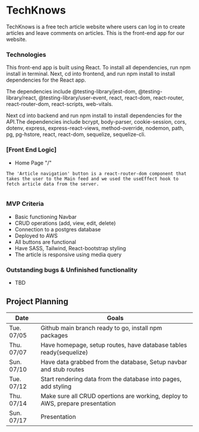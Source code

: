 # TechKnows
TechKnows is a free tech article website where users can log in to create articles and leave comments on articles. This is the front-end app for our website.

### Technologies
This front-end app is built using React. To install all dependencies, run npm install in terminal. Next, cd into frontend, and run npm install to install dependencies for the React app.

The dependencies include @testing-library/jest-dom, @testing-library/react, @testing-library/user-event, react, react-dom, react-router, react-router-dom, react-scripts, web-vitals.

Next cd into backend and run npm install to install dependencies for the API.The dependencies include bcrypt, body-parser, cookie-session, cors, dotenv, express, express-react-views, method-override, nodemon, path, pg, pg-hstore, react, react-dom, sequelize, sequelize-cli.


### [Front End Logic]
- Home Page "/"
```
The 'Article navigation' button is a react-router-dom component that takes the user to the Main feed and we used the useEffect hook to fetch article data from the server.


```
### MVP Criteria
- Basic functioning Navbar
- CRUD operations (add, view, edit, delete)
- Connection to a postgres database
- Deployed to AWS
- All buttons are functional
- Have SASS, Tailwind, React-bootstrap styling
- The article is responsive using media query


### Outstanding bugs & Unfinished functionality
- TBD


## Project Planning

| Date | Goals |
| ---- | ----- |
| Tue. 07/05 | Github main branch ready to go, install npm packages |
| Thu. 07/07 | Have homepage, setup routes, have database tables ready(sequelize) |
| Sun. 07/10 | Have data grabbed from the database, Setup navbar and stub routes |
| Tue. 07/12 | Start rendering data from the database into pages, add styling |
| Thu. 07/14 | Make sure all CRUD opertions are working, deploy to AWS, prepare presentation |
| Sun. 07/17 | Presentation |


